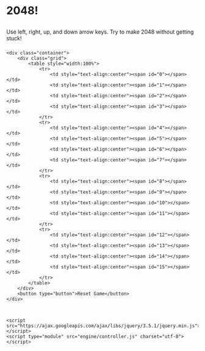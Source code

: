 <!DOCTYPE html>
<html lang="en">
<head>
    <meta charset="UTF-8">
    <meta name="viewport" content="width=device-width, initial-scale=1.0">
    <title>2048</title>
    <link rel="stylesheet" href="style.css">
    
    
</head>
<body>
    <h1>2048!</h1>
    <h2 class="score"></h2>
    <p>Use left, right, up, and down arrow keys. Try to make 2048 without getting stuck!</p>
    <h3 class="result"></h3>
    
    <div class="container">
        <div class="grid">
            <table style="width:100%">
                <tr>
                    <td style="text-align:center"><span id="0"></span></td>
                    <td style="text-align:center"><span id="1"></span></td>
                    <td style="text-align:center"><span id="2"></span></td>
                    <td style="text-align:center"><span id="3"></span></td>
                </tr>
                <tr>
                    <td style="text-align:center"><span id="4"></span></td>
                    <td style="text-align:center"><span id="5"></span></td>
                    <td style="text-align:center"><span id="6"></span></td>
                    <td style="text-align:center"><span id="7"></span></td>
                </tr>
                <tr>
                    <td style="text-align:center"><span id="8"></span></td>
                    <td style="text-align:center"><span id="9"></span></td>
                    <td style="text-align:center"><span id="10"></span></td>
                    <td style="text-align:center"><span id="11"></span></td>
                </tr>
                <tr>
                    <td style="text-align:center"><span id="12"></span></td>
                    <td style="text-align:center"><span id="13"></span></td>
                    <td style="text-align:center"><span id="14"></span></td>
                    <td style="text-align:center"><span id="15"></span></td>
                </tr>
            </table>
        </div>
        <button type="button">Reset Game</button>
    </div>



    <script src="https://ajax.googleapis.com/ajax/libs/jquery/3.5.1/jquery.min.js"></script>
    <script type="module" src="engine/controller.js" charset="utf-8"></script>
</body>
</html>
